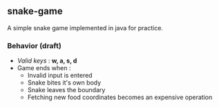 ## snake-game
A simple snake game implemented in java for practice.

### Behavior (draft)
- *Valid keys* : **w, a, s, d** 
- Game ends when :
    - Invalid input is entered
    - Snake bites it's own body
    - Snake leaves the boundary
    - Fetching new food coordinates becomes an expensive operation
